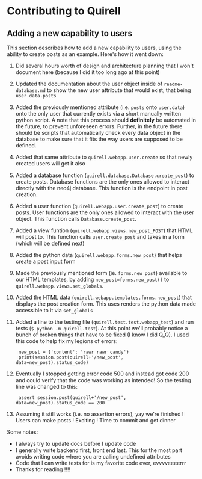 # Contributing to Quirell

## Adding a new capability to users

This section describes how to add a new capability to users, using the ability to create posts as an example. Here's how it went down:

1. Did several hours worth of design and architecture planning that I won't document here (because I did it too long ago at this point)

1. Updated the documentation about the user object inside of `readme-database.md` to show the new user attribute that would exist, that being `user.data.posts`

1. Added the previously mentioned attribute (i.e. `posts` onto `user.data`) onto the only user that currently exists via a short manually written python script. A note that this process should **definitely** be automated in the future, to prevent unforeseen errors. Further, in the future there should be scripts that automatically check every data object in the database to make sure that it fits the way users are supposed to be defined.

1. Added that same attribute to `quirell.webapp.user.create` so that newly created users will get it also

1. Added a database function (`quirell.database.Database.create_post`) to create posts. Database functions are the only ones allowed to interact directly with the neo4j database. This function is the endpoint in post creation.

1. Added a user function (`quirell.webapp.user.create_post`) to create posts. User functions are the only ones allowed to interact with the user object. This function calls `Database.create_post`.

1. Added a view funtion (`quirell.webapp.views.new_post_POST`) that HTML will post to. This function calls `user.create_post` and takes in a form (which will be defined next)

1. Added the python data (`quirell.webapp.forms.new_post`) that helps create a post input form

1. Made the previously mentioned form (ie. `forms.new_post`) available to our HTML templates, by adding `new_post=forms.new_post()` to `quirell.webapp.views.set_globals`.

1. Added the HTML data (`quirell.webapp.templates.forms.new_post`) that displays the post creation form. This uses renders the python data made accessible to it via `set_globals`

1. Added a line to the testing file (`quirell.test.test.webapp_test`) and run tests (`$ python -m quirell.test`). At this point we'll probably notice a bunch of broken things that have to be fixed (I know I did Q_Q). I used this code to help fix my legions of errors:

        new_post = {'content': 'rawr rawr candy'}
        print(session.post(quirell+'/new_post', data=new_post).status_code)

1. Eventually I stopped getting error code 500 and instead got code 200 and could verify that the code was working as intended! So the testing line was changed to this:

        assert session.post(quirell+'/new_post', data=new_post).status_code == 200

1. Assuming it still works (i.e. no assertion errors), yay we're finished ! Users can make posts ! Exciting ! Time to commit and get dinner

Some notes:

* I always try to update docs before I update code
* I generally write backend first, front end last. This for the most part avoids writing code where you are calling undefined attributes
* Code that I can write tests for is my favorite code ever, evvvveeeerrr
* Thanks for reading !!!!
